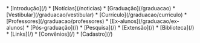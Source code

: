 <div class="nav" markdown=1>
*   [Introdução](/)
*   [Notícias](/noticias)
*   [Graduação](/graduacao)
    *    [Vestibular](/graduacao/vestibular)
    *    [Currículo](/graduacao/curriculo)
    *    [Professores](/graduacao/professores)
    *    [Ex-alunos](/graduacao/ex-alunos)
*   [Pós-graduação](/)
*   [Pesquisa](/)
*   [Extensão](/)
*   [Biblioteca](/)
*   [Links](/)
*   [Convênios](/)
*   [Cadastro](/)
</div>